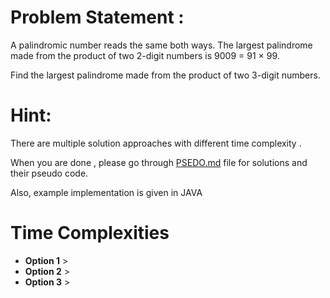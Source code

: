 # Problem Statement : 

A palindromic number reads the same both ways. The largest palindrome made from the product of two 2-digit numbers is 9009 = 91 × 99.

Find the largest palindrome made from the product of two 3-digit numbers.

# Hint:
There are multiple solution approaches with different time complexity .

When you are done , please go through [PSEDO.md](PSEDO.md) file for solutions and their pseudo code.

Also, example implementation is given in JAVA

# Time Complexities
- **Option 1** > 
- **Option 2** > 
- **Option 3** > 
